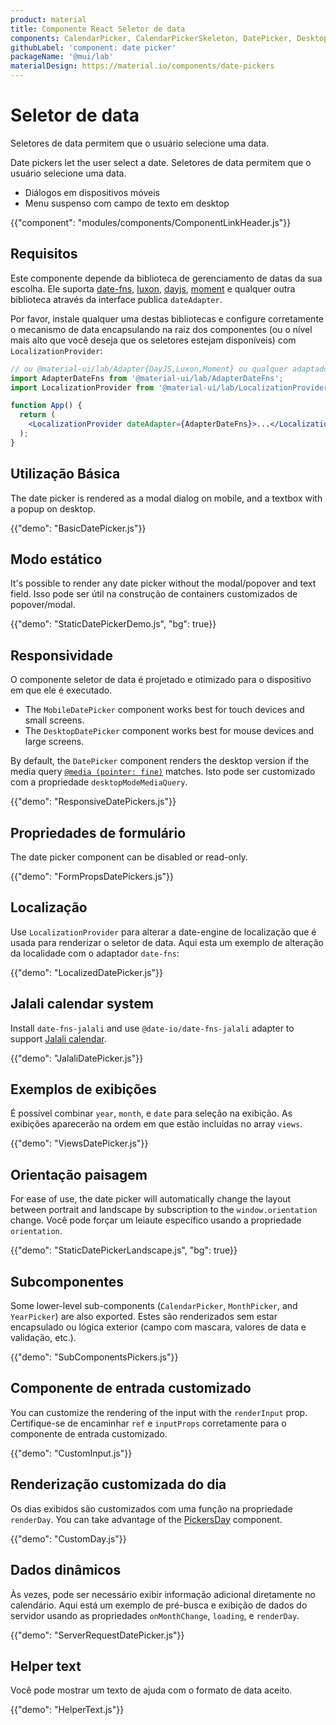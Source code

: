 ```yaml
---
product: material
title: Componente React Seletor de data
components: CalendarPicker, CalendarPickerSkeleton, DatePicker, DesktopDatePicker, MobileDatePicker, MonthPicker, PickersDay, StaticDatePicker, YearPicker
githubLabel: 'component: date picker'
packageName: '@mui/lab'
materialDesign: https://material.io/components/date-pickers
---
```


# Seletor de data

<p class="description">Seletores de data permitem que o usuário selecione uma data.</p>

Date pickers let the user select a date. Seletores de data permitem que o usuário selecione uma data.

- Diálogos em dispositivos móveis
- Menu suspenso com campo de texto em desktop

{{"component": "modules/components/ComponentLinkHeader.js"}}

## Requisitos

Este componente depende da biblioteca de gerenciamento de datas da sua escolha. Ele suporta [date-fns](https://date-fns.org/), [luxon](https://moment.github.io/luxon/), [dayjs](https://github.com/iamkun/dayjs), [moment](https://momentjs.com/) e qualquer outra biblioteca através da interface publica `dateAdapter`.

Por favor, instale qualquer uma destas bibliotecas e configure corretamente o mecanismo de data encapsulando na raiz dos componentes (ou o nível mais alto que você deseja que os seletores estejam disponíveis) com `LocalizationProvider`:

```jsx
// ou @material-ui/lab/Adapter{DayJS,Luxon,Moment} ou qualquer adaptador válido de date-io
import AdapterDateFns from '@material-ui/lab/AdapterDateFns';
import LocalizationProvider from '@material-ui/lab/LocalizationProvider';

function App() {
  return (
    <LocalizationProvider dateAdapter={AdapterDateFns}>...</LocalizationProvider>
  );
}
```

## Utilização Básica

The date picker is rendered as a modal dialog on mobile, and a textbox with a popup on desktop.

{{"demo": "BasicDatePicker.js"}}

## Modo estático

It's possible to render any date picker without the modal/popover and text field. Isso pode ser útil na construção de containers customizados de popover/modal.

{{"demo": "StaticDatePickerDemo.js", "bg": true}}

## Responsividade

O componente seletor de data é projetado e otimizado para o dispositivo em que ele é executado.

- The `MobileDatePicker` component works best for touch devices and small screens.
- The `DesktopDatePicker` component works best for mouse devices and large screens.

By default, the `DatePicker` component renders the desktop version if the media query [`@media (pointer: fine)`](https://developer.mozilla.org/en-US/docs/Web/CSS/@media/pointer) matches. Isto pode ser customizado com a propriedade `desktopModeMediaQuery`.

{{"demo": "ResponsiveDatePickers.js"}}

## Propriedades de formulário

The date picker component can be disabled or read-only.

{{"demo": "FormPropsDatePickers.js"}}

## Localização

Use `LocalizationProvider` para alterar a date-engine de localização que é usada para renderizar o seletor de data. Aqui esta um exemplo de alteração da localidade com o adaptador `date-fns`:

{{"demo": "LocalizedDatePicker.js"}}

## Jalali calendar system

Install `date-fns-jalali` and use `@date-io/date-fns-jalali` adapter to support [Jalali calendar](https://en.wikipedia.org/wiki/Jalali_calendar).

{{"demo": "JalaliDatePicker.js"}}

## Exemplos de exibições

É possível combinar `year`, `month`, e `date` para seleção na exibição. As exibições aparecerão na ordem em que estão incluídas no array `views`.

{{"demo": "ViewsDatePicker.js"}}

## Orientação paisagem

For ease of use, the date picker will automatically change the layout between portrait and landscape by subscription to the `window.orientation` change. Você pode forçar um leiaute específico usando a propriedade `orientation`.

{{"demo": "StaticDatePickerLandscape.js", "bg": true}}

## Subcomponentes

Some lower-level sub-components (`CalendarPicker`, `MonthPicker`, and `YearPicker`) are also exported. Estes são renderizados sem estar encapsulado ou lógica exterior (campo com mascara, valores de data e validação, etc.).

{{"demo": "SubComponentsPickers.js"}}

## Componente de entrada customizado

You can customize the rendering of the input with the `renderInput` prop. Certifique-se de encaminhar `ref` e `inputProps` corretamente para o componente de entrada customizado.

{{"demo": "CustomInput.js"}}

## Renderização customizada do dia

Os dias exibidos são customizados com uma função na propriedade `renderDay`. You can take advantage of the [PickersDay](/material/api/pickers-day/) component.

{{"demo": "CustomDay.js"}}

## Dados dinâmicos

Às vezes, pode ser necessário exibir informação adicional diretamente no calendário. Aqui está um exemplo de pré-busca e exibição de dados do servidor usando as propriedades `onMonthChange`, `loading`, e `renderDay`.

{{"demo": "ServerRequestDatePicker.js"}}

## Helper text

Você pode mostrar um texto de ajuda com o formato de data aceito.

{{"demo": "HelperText.js"}}
